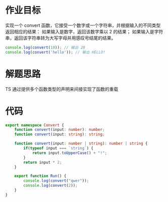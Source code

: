 # 作业目标

实现一个 convert 函数，它接受一个数字或一个字符串，并根据输入的不同类型返回相应的结果：
如果输入是数字，返回该数字乘以 2 的结果；
如果输入是字符串，返回该字符串转为大写字母并用感叹号结尾的结果。

```ts
console.log(convert(10)); // 输出 20
console.log(convert('hello')); // 输出 HELLO!
```

# 解题思路

TS 通过提供多个函数类型的声明来间接实现了函数的重载

# 代码

```ts
export namespace Convert {
    function convert(input: number): number;
    function convert(input: string): string;

    function convert(input: number | string): number | string {
        if(typeof input === `string`) {
            return input.toUpperCase() + "!";
        }
        return input * 2;
    }

    export function Run() {
        console.log(convert("qwer"));
        console.log(convert(2));
    }
}
```